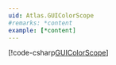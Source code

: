 ```yaml
---
uid: Atlas.GUIColorScope
#remarks: *content
example: [*content]
---
```

[!code-csharp[GUIColorScope](../../../Assets/Examples/Scripts/Runtime/Utils/Scopes/Example_GUIColorScope.cs)]

